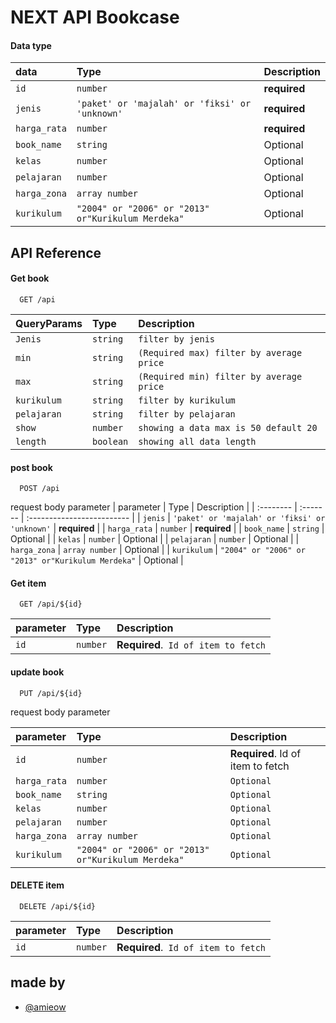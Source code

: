 
# NEXT API Bookcase 

#### Data type 

| data | Type     | Description                |
| :-------- | :------- | :------------------------- |
| `id` | `number` | **required** |
| `jenis` | `'paket' or 'majalah' or 'fiksi' or 'unknown'` | **required** |
| `harga_rata` | `number` | **required** |
| `book_name` | `string` | Optional |
| `kelas` | `number` | Optional |
| `pelajaran` | `number` | Optional |
| `harga_zona` | `array number` | Optional |
| `kurikulum` | `"2004" or "2006" or "2013" or"Kurikulum Merdeka"` | Optional |



## API Reference

#### 

#### Get book

```http
  GET /api
```

| QueryParams | Type     | Description                |
| :-------- | :------- | :------------------------- |
| `Jenis` | `string` | `filter by jenis` |
| `min` | `string` | `(Required max) filter by average price` |
| `max` | `string` | `(Required min) filter by average price` |
| `kurikulum` | `string` | `filter by kurikulum` |
| `pelajaran` | `string` | `filter by pelajaran` |
| `show` | `number` | `showing a data max is 50 default 20` |
| `length` | `boolean` | `showing all data length` |

#### post book
```http
  POST /api
```
request body parameter
| parameter | Type     | Description                |
| :-------- | :------- | :------------------------- |
| `jenis` | `'paket' or 'majalah' or 'fiksi' or 'unknown'` | **required** |
| `harga_rata` | `number` | **required** |
| `book_name` | `string` | Optional |
| `kelas` | `number` | Optional |
| `pelajaran` | `number` | Optional |
| `harga_zona` | `array number` | Optional |
| `kurikulum` | `"2004" or "2006" or "2013" or"Kurikulum Merdeka"` | Optional |

#### Get item

```http
  GET /api/${id}
```

| parameter | Type     | Description                       |
| :-------- | :------- | :-------------------------------- |
| `id`      | `number` | **Required**.` Id of item to fetch` |

#### update book
```http
  PUT /api/${id}
```
request body parameter

| parameter | Type     | Description                       |
| :-------- | :------- | :-------------------------------- |
| `id`      | `number` | **Required**. Id of item to fetch |
| `harga_rata` | `number` | `Optional` |
| `book_name` | `string` | `Optional` |
| `kelas` | `number` | `Optional` |
| `pelajaran` | `number` | `Optional` |
| `harga_zona` | `array number` | `Optional` |
| `kurikulum` | `"2004" or "2006" or "2013" or"Kurikulum Merdeka"` | `Optional` |

#### DELETE item

```http
  DELETE /api/${id}
```

| parameter | Type     | Description                       |
| :-------- | :------- | :-------------------------------- |
| `id`      | `number` | **Required**.` Id of item to fetch` |



## made by

- [@amieow](https://www.github.com/amieow)

